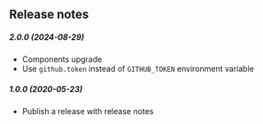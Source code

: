 Release notes
-------------
##### 2.0.0 (2024-08-29)
 * Components upgrade
 * Use `github.token` instead of `GITHUB_TOKEN` environment variable

##### 1.0.0 (2020-05-23)
 * Publish a release with release notes
